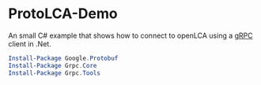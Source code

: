 # ProtoLCA-Demo
An small C# example that shows how to connect to openLCA using a
[gRPC](https://grpc.io/) client in .Net.

```powershell
Install-Package Google.Protobuf
Install-Package Grpc.Core
Install-Package Grpc.Tools
```
